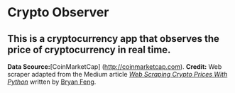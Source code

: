 # Crypto Observer

## This is a cryptocurrency app that observes the price of cryptocurrency in real time.

**Data Scource:**[CoinMarketCap] (http://coinmarketcap.com).
**Credit:** Web scraper adapted from the Medium article *[Web Scraping Crypto Prices With Python](https://towardsdatascience.com/web-scraping-crypto-prices-with-python-41072ea5b5bf)* written by [Bryan Feng](https://medium.com/@bryanf).
